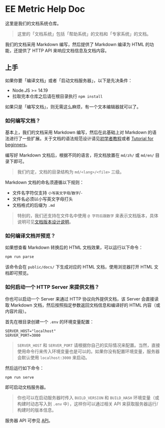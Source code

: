 # EE Metric Help Doc

这里是我们的文档系统仓库。

> 这里的「文档系统」包括「帮助系统」的文档和「专家系统」的文档。

我们的文档采用 Markdown 编写，然后提供了 Markdown 编译为 HTML 的功能，还提供了 HTTP API 来响应文档信息及文档内容。

## 上手

如果你要「编译文档」或者「启动文档服务器」，以下是先决条件：

- Node.JS >= 14.19
- 拉取完本仓库之后请在根目录执行 `npm install`

如果只是「编写文档」，则无需这么麻烦，有一个文本编辑器就可以了。

### 如何编写文档？

基本上，我们的文档采用 Markdown 编写，然后在此基础上对 Markdown 的语法进行了一些扩展。关于文档的语法规范设计请见[初学者教程](./md/zh/tutorial.md)或者 [Tutorial for beginners](./md/en/tutorial.md)。

编写好 Markdown 文档后，根据不同的语言，将文档放置在 `md/zh/` 或 `md/en/` 目录下即可。

> 我们约定，文档的目录结构为 `md/<lang>/<file>` 三级。

Markdown 文档的命名须遵循以下规则：

- 文件名字符仅支持 `小写英文字母`/`数字`/`-`
- 文件名必须以小写英文字母打头
- 文档格式的后缀为 `.md`

> 特别的，我们还支持在文件名中使用 `@ 字符后跟数字` 来表示文档版本，具体说明可见[文档版本设计说明](./doc-version.md)。

### 如何编译文档并预览？

如果想查看 Markdown 转换后的 HTML 文档效果，可以运行以下命令：

```sh
npm run parse
```

该命令会在 `public/docs/` 下生成对应的 HTML 文档，使用浏览器打开 HTML 文档即可预览。

### 如何启动一个 HTTP Server 来提供文档？

你也可以启动一个 Server 来通过 HTTP 协议向外提供文档，该 Server 会直接读取 Markdown 文档，然后按照指定参数返回文档信息和编译好的 HTML 内容（或内容片段）。

首先在根目录创建一个 `.env` 的环境变量配置：

```
SERVER_HOST="localhost"
SERVER_PORT=3000
```

> `SERVER_HOST` 和 `SERVER_PORT` 请根据你自己的实际情况来配置。当然，直接使用命令行来传入环境变量也是可以的。如果你没有配置环境变量，服务器会默认使用 `localhost:3000` 来启动。

然后运行如下命令：

```sh
npm run serve
```

即可启动文档服务器。

> 你也可以在启动服务器时传入 `BUILD_VERSION` 和 `BUILD_HASH` 环境变量（或构建时动态写入到 `.env` 中），这样你可以通过相关 API 来获取服务器运行/构建时的版本信息。

服务器 API 可参见 [API](./api.md)。
